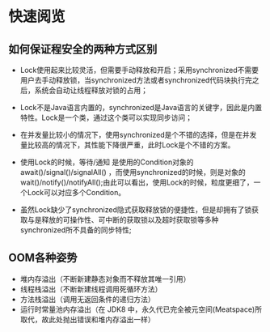 # 快速阅览

## 如何保证程安全的两种方式区别


- Lock使用起来比较灵活，但需要手动释放和开启；采用synchronized不需要用户去手动释放锁，当synchronized方法或者synchronized代码块执行完之后，系统会自动让线程释放对锁的占用；

- Lock不是Java语言内置的，synchronized是Java语言的关键字，因此是内置特性。Lock是一个类，通过这个类可以实现同步访问；

- 在并发量比较小的情况下，使用synchronized是个不错的选择，但是在并发量比较高的情况下，其性能下降很严重，此时Lock是个不错的方案。

- 使用Lock的时候，等待/通知 是使用的Condition对象的await()/signal()/signalAll()  ，而使用synchronized的时候，则是对象的wait()/notify()/notifyAll();由此可以看出，使用Lock的时候，粒度更细了，一个Lock可以对应多个Condition。

- 虽然Lock缺少了synchronized隐式获取释放锁的便捷性，但是却拥有了锁获取与是释放的可操作性、可中断的获取锁以及超时获取锁等多种synchronized所不具备的同步特性;


## OOM各种姿势

- 堆内存溢出（不断新建静态对象而不释放其唯一引用）
- 线程栈溢出（不断新建线程调用死循环方法）
- 方法栈溢出（调用无返回条件的递归方法）
- 运行时常量池内存溢出（在 JDK8
  中，永久代已完全被元空间(Meatspace)所取代，故此处抛出错误和堆内存溢出一样）


